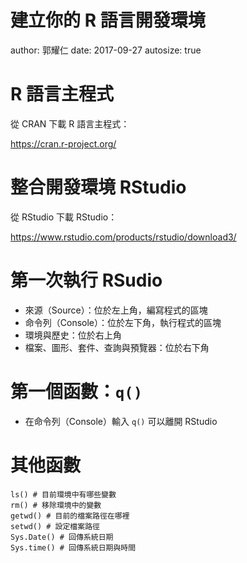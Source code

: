 建立你的 R 語言開發環境
========================================================
author: 郭耀仁
date: 2017-09-27
autosize: true

R 語言主程式
========================================================

從 CRAN 下載 R 語言主程式：

<https://cran.r-project.org/>

整合開發環境 RStudio
========================================================

從 RStudio 下載 RStudio：

<https://www.rstudio.com/products/rstudio/download3/>

第一次執行 RSudio
========================================================

- 來源（Source）：位於左上角，編寫程式的區塊
- 命令列（Console）：位於左下角，執行程式的區塊
- 環境與歷史：位於右上角
- 檔案、圖形、套件、查詢與預覽器：位於右下角

第一個函數：`q()`
========================================================

- 在命令列（Console）輸入 `q()` 可以離開 RStudio

其他函數
========================================================

```
ls() # 目前環境中有哪些變數
rm() # 移除環境中的變數
getwd() # 目前的檔案路徑在哪裡
setwd() # 設定檔案路徑
Sys.Date() # 回傳系統日期
Sys.time() # 回傳系統日期與時間
```
